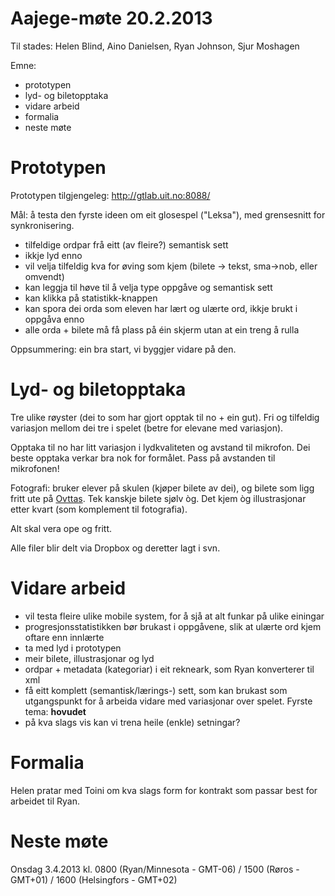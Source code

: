 # Aajege-møte 20.2.2013

Til stades: Helen Blind, Aino Danielsen, Ryan Johnson, Sjur Moshagen

Emne:
* prototypen
* lyd- og biletopptaka
* vidare arbeid
* formalia
* neste møte

# Prototypen

Prototypen tilgjengeleg: http://gtlab.uit.no:8088/

Mål: å testa den fyrste ideen om eit glosespel ("Leksa"), med grensesnitt for synkronisering.

* tilfeldige ordpar frå eitt (av fleire?) semantisk sett
* ikkje lyd enno
* vil velja tilfeldig kva for øving som kjem (bilete -> tekst, sma->nob, eller omvendt)
* kan leggja til høve til å velja type oppgåve og semantisk sett
* kan klikka på statistikk-knappen
* kan spora dei orda som eleven har lært og ulærte ord, ikkje brukt i oppgåva enno
* alle orda + bilete må få plass på éin skjerm utan at ein treng å rulla

Oppsummering: ein bra start, vi byggjer vidare på den.

# Lyd- og biletopptaka

Tre ulike røyster (dei to som har gjort opptak til no + ein gut). Fri og tilfeldig variasjon mellom dei tre i spelet (betre for elevane med variasjon).

Opptaka til no har litt variasjon i lydkvaliteten og avstand til mikrofon. Dei beste opptaka verkar bra nok for formålet. Pass på avstanden til mikrofonen!

Fotografi: bruker elever på skulen (kjøper bilete av dei), og bilete som ligg fritt ute på [Ovttas](http://ovttas.no). Tek kanskje bilete sjølv òg. Det kjem òg illustrasjonar etter kvart (som komplement til fotografia).

Alt skal vera ope og fritt.

Alle filer blir delt via Dropbox og deretter lagt i svn.

# Vidare arbeid

* vil testa fleire ulike mobile system, for å sjå at alt funkar på ulike einingar
* progresjonsstatistikken bør brukast i oppgåvene, slik at ulærte ord kjem oftare enn innlærte
* ta med lyd i prototypen
* meir bilete, illustrasjonar og lyd
* ordpar + metadata (kategoriar) i eit rekneark, som Ryan konverterer til xml
* få eitt komplett (semantisk/lærings-) sett, som kan brukast som utgangspunkt for å arbeida vidare med variasjonar over spelet. Fyrste tema: **hovudet**
* på kva slags vis kan vi trena heile (enkle) setningar?

# Formalia

Helen pratar med Toini om kva slags form for kontrakt som passar best for arbeidet til Ryan.

# Neste møte

Onsdag 3.4.2013 kl. 0800 (Ryan/Minnesota - GMT-06) / 1500 (Røros - GMT+01) / 1600 (Helsingfors - GMT+02)
